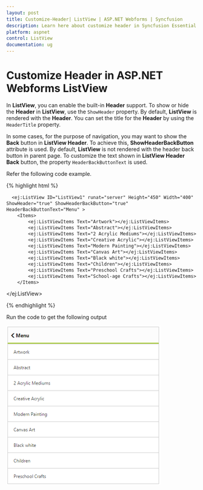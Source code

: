 ```yaml
---
layout: post
title: Customize-Header| ListView | ASP.NET Webforms | Syncfusion
description: Learn here about customize header in Syncfusion Essential ASP.NET Webforms ListView Control, its elements, and more.
platform: aspnet
control: ListView
documentation: ug
---
```


# Customize Header in ASP.NET Webforms ListView

In **ListView**, you can enable the built-in **Header** support. To show or hide the **Header** in **ListView**, use the `ShowHeader` property. By default, **ListView** is rendered with the **Header**. You can set the title for the **Header** by using the `HeaderTitle` property.

In some cases, for the purpose of navigation, you may want to show the **Back** button in **ListView Header**. To achieve this, **ShowHeaderBackButton** attribute is used. By default, **ListView** is not rendered with the header back button in parent page. To customize the text shown in **ListView Header Back** button, the property `HeaderBackButtonText` is used. 

Refer the following code example.

{% highlight html %}


      <ej:ListView ID="ListView1" runat="server" Height="450" Width="400" ShowHeader="true" ShowHeaderBackButton="true" HeaderBackButtonText="Menu" >
        <Items>
            <ej:ListViewItems Text="Artwork"></ej:ListViewItems>
            <ej:ListViewItems Text="Abstract"></ej:ListViewItems>
            <ej:ListViewItems Text="2 Acrylic Mediums"></ej:ListViewItems>
            <ej:ListViewItems Text="Creative Acrylic"></ej:ListViewItems>
            <ej:ListViewItems Text="Modern Painting"></ej:ListViewItems>
            <ej:ListViewItems Text="Canvas Art"></ej:ListViewItems>
            <ej:ListViewItems Text="Black white"></ej:ListViewItems>
            <ej:ListViewItems Text="Children"></ej:ListViewItems>
            <ej:ListViewItems Text="Preschool Crafts"></ej:ListViewItems>
            <ej:ListViewItems Text="School-age Crafts"></ej:ListViewItems>
        </Items>
 </ej:ListView>


    
{% endhighlight %}


Run the code to get the following output

![ASP.NET Webforms ListView Customize Header](Customize-Header_images/Customize-Header_img1.png) 

